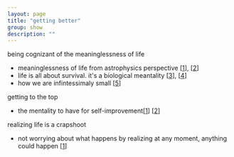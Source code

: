 ```yaml
---
layout: page
title: "getting better"
group: show
description: ""
---
```


[1]: https://thismyonelife.wordpress.com/2012/03/23/astrophysics-life-principles-in-simple-terms/
[2]: https://thismyonelife.wordpress.com/2012/03/14/insights-from-two-astrophysicists/
[3]: https://thismyonelife.wordpress.com/2012/02/11/warning-lets-all-die/
[4]: https://thismyonelife.wordpress.com/2012/01/11/life-how-to-live-it/
[5]: http://thismyonelife.wordpress.com/2011/04/26/543/

being cognizant of the meaninglessness of life
* meaninglessness of life from astrophysics perspective [[1][1]], [[2][2]]
* life is all about survival. it's a biological meantality [[3][3]], [[4][4]]
* how we are infintessimaly small [[5][5]] 

[a]: https://thismyonelife.wordpress.com/2012/08/27/the-little-steps-to-the-top/
[b]: https://thismyonelife.wordpress.com/2012/02/06/hopeful-beginning/
getting to the top
* the mentality to have for self-improvement[[1][a]] [[2][b]]

[z]: https://thismyonelife.wordpress.com/2011/10/27/that-feeling-on-my-chest/
realizing life is a crapshoot
* not worrying about what happens by realizing at any moment, anything could happen [[1][z]]

